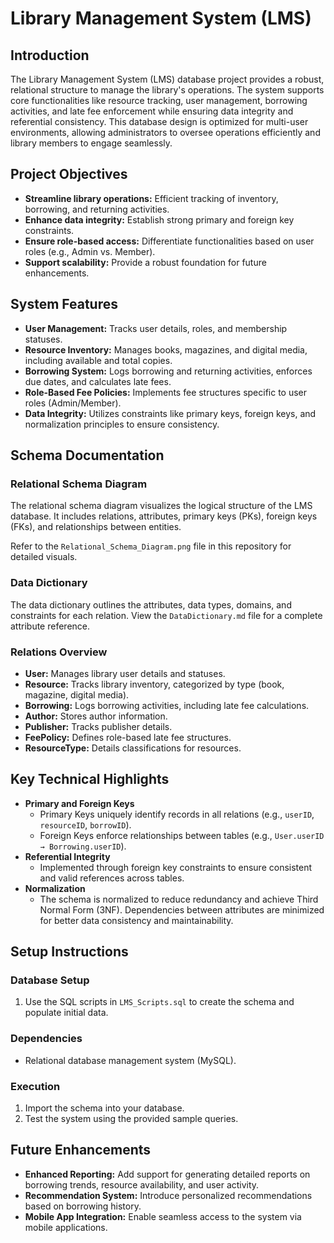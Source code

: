 # Library Management System (LMS)

## Introduction
The Library Management System (LMS) database project provides a robust, relational structure to manage the library's operations. The system supports core functionalities like resource tracking, user management, borrowing activities, and late fee enforcement while ensuring data integrity and referential consistency. This database design is optimized for multi-user environments, allowing administrators to oversee operations efficiently and library members to engage seamlessly.

## Project Objectives
- **Streamline library operations:** Efficient tracking of inventory, borrowing, and returning activities.
- **Enhance data integrity:** Establish strong primary and foreign key constraints.
- **Ensure role-based access:** Differentiate functionalities based on user roles (e.g., Admin vs. Member).
- **Support scalability:** Provide a robust foundation for future enhancements.

## System Features
- **User Management:** Tracks user details, roles, and membership statuses.
- **Resource Inventory:** Manages books, magazines, and digital media, including available and total copies.
- **Borrowing System:** Logs borrowing and returning activities, enforces due dates, and calculates late fees.
- **Role-Based Fee Policies:** Implements fee structures specific to user roles (Admin/Member).
- **Data Integrity:** Utilizes constraints like primary keys, foreign keys, and normalization principles to ensure consistency.

## Schema Documentation
### Relational Schema Diagram
The relational schema diagram visualizes the logical structure of the LMS database. It includes relations, attributes, primary keys (PKs), foreign keys (FKs), and relationships between entities.

Refer to the `Relational_Schema_Diagram.png` file in this repository for detailed visuals.

### Data Dictionary
The data dictionary outlines the attributes, data types, domains, and constraints for each relation. View the `DataDictionary.md` file for a complete attribute reference.

### Relations Overview
- **User:** Manages library user details and statuses.
- **Resource:** Tracks library inventory, categorized by type (book, magazine, digital media).
- **Borrowing:** Logs borrowing activities, including late fee calculations.
- **Author:** Stores author information.
- **Publisher:** Tracks publisher details.
- **FeePolicy:** Defines role-based late fee structures.
- **ResourceType:** Details classifications for resources.

## Key Technical Highlights
- **Primary and Foreign Keys**
  - Primary Keys uniquely identify records in all relations (e.g., `userID`, `resourceID`, `borrowID`).
  - Foreign Keys enforce relationships between tables (e.g., `User.userID → Borrowing.userID`).
- **Referential Integrity**
  - Implemented through foreign key constraints to ensure consistent and valid references across tables.
- **Normalization**
  - The schema is normalized to reduce redundancy and achieve Third Normal Form (3NF). Dependencies between attributes are minimized for better data consistency and maintainability.

## Setup Instructions
### Database Setup
1. Use the SQL scripts in `LMS_Scripts.sql` to create the schema and populate initial data.

### Dependencies
- Relational database management system (MySQL).

### Execution
1. Import the schema into your database.
2. Test the system using the provided sample queries.

## Future Enhancements
- **Enhanced Reporting:** Add support for generating detailed reports on borrowing trends, resource availability, and user activity.
- **Recommendation System:** Introduce personalized recommendations based on borrowing history.
- **Mobile App Integration:** Enable seamless access to the system via mobile applications.
